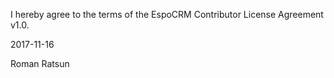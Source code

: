 I hereby agree to the terms of the EspoCRM Contributor License Agreement v1.0.

2017-11-16

Roman Ratsun
